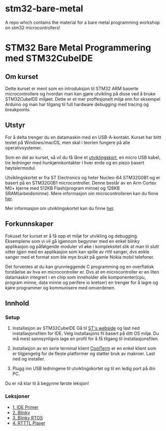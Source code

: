 # stm32-bare-metal
A repo which contains the material for a bare metal programming workshop on stm32 microcontrollers!

# STM32 Bare Metal Programmering med STM32CubeIDE

## Om kurset
Dette kurset er ment som en introduksjon til STM32 ARM baserte microcontrollere og hvordan man kan gjøre utvikling på disse ved å bruke STM32CubeIDE miljøet. Dette er et mer proffesjonelt miljø enn for eksempel Arduino og man har tilgang til full hardware debugging med tracing og breakpoints.

## Utstyr
For å delta trenger du en datamaskin med en USB-A-kontakt. Kurset har blitt testet på Windows/macOS, men skal i teorien fungere på alle operativsystemer.

Som en del av kurset, så vil du få låne et [utviklingskort](https://www.st.com/en/evaluation-tools/nucleo-g0b1re.html), en micro USB kabel, tre ledninger med hunkjønnkontakter i hver ende og en piezo basert høytalermodul.

Utviklingskortet er fra ST Electronics og heter Nucleo-64 STM32G0B1 og er basert på en STM32G0B1 microcontroller. Denne består av en Arm Cortex M0+ kjerne med 512KB Flash(program minne) og 128KB SRAM(arbeidsminne). Mere informasjon om microcontrolleren kan du finne [her](https://www.st.com/en/microcontrollers-microprocessors/stm32g0b1vc.html).

Mer informasjon om utviklingskortet kan du finne [her](https://www.st.com/resource/en/user_manual/dm00452640-stm32-nucleo-64-boards-with-stm32g07xrb-mcus-stmicroelectronics.pdf).

## Forkunnskaper
Fokuset for kurset er å få opp et miljø for utvikling og debugging. Eksemplene som vi vil gå igjennom begynner med en enkel blinky applikasjon og påfølgende moduler vil øke i kompleksitet slik at man til slutt sitter igjen med en applikasjon som kan spille av rtttl sanger, dvs enkle sanger med et format som ble mye brukt på gamle Nokia mobil telefoner.  

Det forventes at du kan grunnleggende C programming og en overflatisk forståelse av hva en microcontroller er.  Dvs at en microcontroller er en liten datamaskin integrert i en chip som inneholder alle komponenter(cpu, program minne, data minne og perifere io kretser) en trenger for å lagre og kjøre programmer og kommunisere med omverdenen.

## Innhold

### Setup
1. Installasjon av STM32CubeIDE
Gå til [ST's webside](https://www.st.com/en/development-tools/stm32cubeide.html#get-software) og last ned installasjonsfilen for IDE.  Velg installasjons fil basert på ditt OS miljø. Du må mest sannsynligvis lage en profil for å få tilgang til installasjonsfilen.

2. Installasjon av en serie terminal klient
[CoolTerm](http://freeware.the-meiers.org/) er en enkel klient som er tilgjengelig for de fleste platformer og støtter bruk av makroer.  Last ned og installer.

3. Plugg inn USB ledningene til utviklingskortet og til en ledig port på din PC.

Du er nå klar til å begynne første leksjon!

### Leksjoner
- [1. IDE Primer](./doc/1_ide_primer.md)
- [2. Blinky](./doc/2_blinky.md)
- [3. Blinky RTOS](./doc/3_blinky_rtos.md)
- [4. RTTTL Player](./doc/4_rtttl_player.md)

